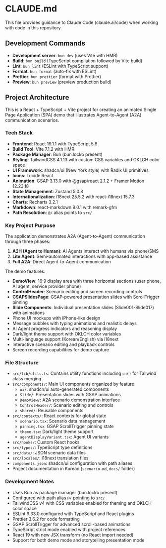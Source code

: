 # CLAUDE.md

This file provides guidance to Claude Code (claude.ai/code) when working with code in this repository.

## Development Commands

- **Development server**: `bun dev` (uses Vite with HMR)
- **Build**: `bun build` (TypeScript compilation followed by Vite build)
- **Lint**: `bun lint` (ESLint with TypeScript support)
- **Format**: `bun format` (auto-fix with ESLint)
- **Prettier**: `bun prettier` (format with Prettier)
- **Preview**: `bun preview` (preview production build)

## Project Architecture

This is a React + TypeScript + Vite project for creating an animated Single Page Application (SPA) demo that illustrates Agent-to-Agent (A2A) communication scenarios.

### Tech Stack

- **Frontend**: React 19.1.1 with TypeScript 5.8
- **Build Tool**: Vite 7.1.2 with HMR
- **Package Manager**: Bun (bun.lockb present)
- **Styling**: TailwindCSS 4.1.13 with custom CSS variables and OKLCH color space
- **UI Framework**: shadcn/ui (New York style) with Radix UI primitives
- **Icons**: Lucide React
- **Animation**: GSAP 3.13.0 with @gsap/react 2.1.2 + Framer Motion 12.23.18
- **State Management**: Zustand 5.0.8
- **Internationalization**: i18next 25.5.2 with react-i18next 15.7.3
- **Charts**: Recharts 3.2.1
- **Markdown**: react-markdown 9.0.1 with remark-gfm
- **Path Resolution**: `@/` alias points to `src/`

### Key Project Purpose

The application demonstrates A2A (Agent-to-Agent) communication through three phases:

1. **A2H (Agent to Human)**: AI Agents interact with humans via phone/SMS
2. **Lite Agent**: Semi-automated interactions with app-based assistance
3. **Full A2A**: Direct Agent-to-Agent communication

The demo features:

- **DemoView**: 16:9 display area with three horizontal sections (user phone, AI agent, service provider phone)
- **ControlHeader**: Scenario editing and screen recording controls
- **GSAPSlidesPage**: GSAP-powered presentation slides with ScrollTrigger pinning
- **Slide Components**: Individual presentation slides (Slide001-Slide017) with animations
- Phone UI mockups with iPhone-like design
- Message bubbles with typing animations and realistic delays
- AI Agent progress indicators and reasoning display
- Dark/light theme support with OKLCH color variables
- Multi-language support (Korean/English) via i18next
- Interactive scenario editing and playback controls
- Screen recording capabilities for demo capture

### File Structure

- `src/lib/utils.ts`: Contains utility functions including `cn()` for Tailwind class merging
- `src/components/`: Main UI components organized by feature
  - `ui/`: shadcn/ui auto-generated components
  - `Slide/`: Presentation slides with GSAP animations
  - `DemoView/`: A2A scenario demonstration interface
  - `ControlHeader/`: Scenario editing and controls
  - `shared/`: Reusable components
- `src/contexts/`: React contexts for global state
  - `scenario.tsx`: Scenario data management
  - `pinning.tsx`: GSAP ScrollTrigger pinning state
  - `theme.tsx`: Dark/light theme support
  - `agentDisplayVariant.tsx`: Agent UI variants
- `src/hooks/`: Custom React hooks
- `src/types/`: TypeScript type definitions
- `src/data/`: JSON scenario data files
- `src/locales/`: i18next translation files
- `components.json`: shadcn/ui configuration with path aliases
- Project documentation in Korean (`scenario.md`, `docs/` folder)

### Development Notes

- Uses Bun as package manager (bun.lockb present)
- Configured with path alias `@/` pointing to `src/`
- TailwindCSS v4 with CSS variables enabled for theming and OKLCH color space
- ESLint 9.33.0 configured with TypeScript and React plugins
- Prettier 3.6.2 for code formatting
- GSAP ScrollTrigger for advanced scroll-based animations
- TypeScript strict mode enabled with project references
- React 19 with new JSX transform (no React import needed)
- Support for both demo mode and storytelling presentation mode

